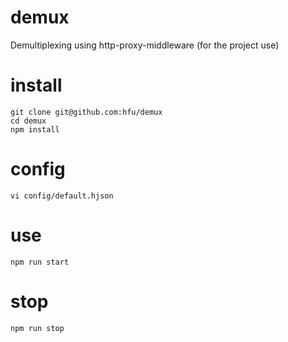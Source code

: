 # demux
Demultiplexing using http-proxy-middleware (for the project use)

# install
```
git clone git@github.com:hfu/demux
cd demux
npm install
```

# config
```console
vi config/default.hjson
```

# use
```console
npm run start
```

# stop
```console
npm run stop
```
